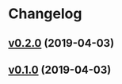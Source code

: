 # Changelog

## [v0.2.0](https://github.com/kunit/cmdspy/compare/v0.1.0...v0.2.0) (2019-04-03)


## [v0.1.0](https://github.com/kunit/cmdspy/compare/bd4c4bae58b3...v0.1.0) (2019-04-03)

